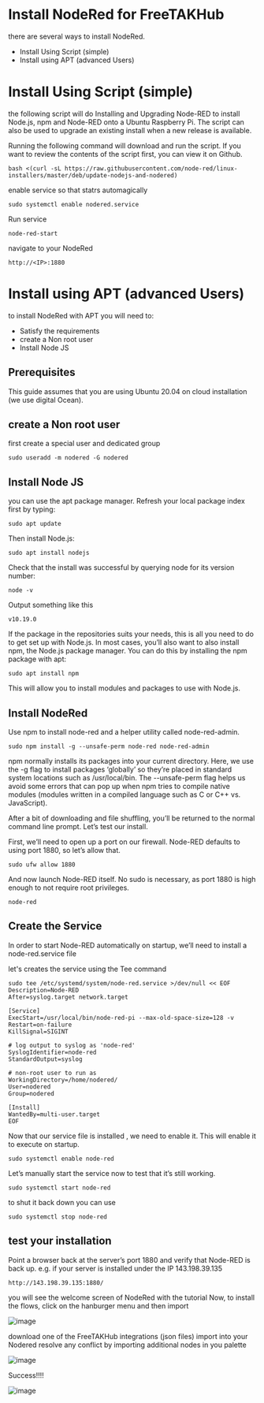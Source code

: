 # Install NodeRed for FreeTAKHub
there are several ways to install NodeRed.
- Install Using Script (simple)
- Install using APT (advanced Users)

# Install Using Script (simple)

the following script will do Installing and Upgrading Node-RED to install Node.js, npm and Node-RED onto a Ubuntu Raspberry Pi. The script can also be used to upgrade an existing install when a new release is available.

Running the following command will download and run the script. If you want to review the contents of the script first, you can view it on Github.
```
bash <(curl -sL https://raw.githubusercontent.com/node-red/linux-installers/master/deb/update-nodejs-and-nodered)
```

enable service so that statrs automagically
```
sudo systemctl enable nodered.service
```
Run service
```
node-red-start
```
navigate to your NodeRed
```
http://<IP>:1880
```


# Install using APT (advanced Users)
to install NodeRed with APT you will need to:
- Satisfy the requirements
- create a Non root user
- Install Node JS

## Prerequisites
This guide assumes that you are using Ubuntu 20.04 on cloud installation (we use digital Ocean). 


##  create a Non root user
first create a special user and dedicated group

```
sudo useradd -m nodered -G nodered
```

## Install Node JS
 you can use the apt package manager. Refresh your local package index first by typing:

```
sudo apt update
```

Then install Node.js:

```
sudo apt install nodejs
 ```
 
Check that the install was successful by querying node for its version number:
```
node -v
 ```
Output something like this
```
v10.19.0
```

If the package in the repositories suits your needs, this is all you need to do to get set up with Node.js. In most cases, you’ll also want to also install npm, the Node.js package manager. You can do this by installing the npm package with apt:

```
sudo apt install npm
```
This will allow you to install modules and packages to use with Node.js.

## Install NodeRed
Use npm to install node-red and a helper utility called node-red-admin.

```
sudo npm install -g --unsafe-perm node-red node-red-admin
```

npm normally installs its packages into your current directory. Here, we use the -g flag to install packages ‘globally’ so they’re placed in standard system locations such as /usr/local/bin. The --unsafe-perm flag helps us avoid some errors that can pop up when npm tries to compile native modules (modules written in a compiled language such as C or C++ vs. JavaScript).

After a bit of downloading and file shuffling, you’ll be returned to the normal command line prompt. Let’s test our install.

First, we’ll need to open up a port on our firewall. Node-RED defaults to using port 1880, so let’s allow that.
```
sudo ufw allow 1880
``` 
And now launch Node-RED itself. No sudo is necessary, as port 1880 is high enough to not require root privileges.

```
node-red
```
## Create the Service
In order to start Node-RED automatically on startup, we’ll need to install a node-red.service file 

let's creates the service using the Tee command
```
sudo tee /etc/systemd/system/node-red.service >/dev/null << EOF
Description=Node-RED
After=syslog.target network.target

[Service]
ExecStart=/usr/local/bin/node-red-pi --max-old-space-size=128 -v
Restart=on-failure
KillSignal=SIGINT

# log output to syslog as 'node-red'
SyslogIdentifier=node-red
StandardOutput=syslog

# non-root user to run as
WorkingDirectory=/home/nodered/
User=nodered
Group=nodered

[Install]
WantedBy=multi-user.target
EOF
```
 
Now that our service file is installed , we need to enable it. This will enable it to execute on startup.
```
sudo systemctl enable node-red
```

Let’s manually start the service now to test that it’s still working.
```
sudo systemctl start node-red
 ```
 to shut it back down you can use

```
sudo systemctl stop node-red
```
## test your installation 
Point a browser back at the server’s port 1880 and verify that Node-RED is back up. e.g. if your server is installed under the IP 143.198.39.135
``` browser
http://143.198.39.135:1880/
```
you will see the welcome screen of NodeRed with the tutorial
Now, to install the flows, click on the hanburger menu and then import

![image](https://user-images.githubusercontent.com/60719165/143110628-d5e1d2b9-15e8-4b34-b977-abdc99c205f9.png)

download  one of the FreeTAKHub integrations (json files)
import into your Nodered
resolve any conflict by importing additional nodes in you palette

![image](https://user-images.githubusercontent.com/60719165/143121789-3e751ff1-9d07-4089-9668-644962a19986.png)

Success!!!!

![image](https://user-images.githubusercontent.com/60719165/143122002-35f25669-17c3-4dfa-9655-14b52612bd04.png)
